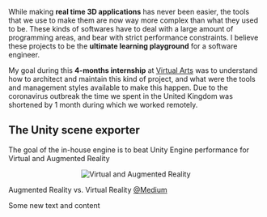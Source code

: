 While making **real time 3D applications** has never been easier, the tools that we use to make them are now way more complex than what they used to be. These kinds of softwares have to deal with a large amount of programming areas, and bear with strict performance constraints. I believe these projects to be the **ultimate learning playground** for a software engineer.

My goal during this **4-months internship** at [Virtual Arts](https://www.virtualarts.co.uk/) was to understand how to architect and maintain this kind of project, and what were the tools and management styles available to make this happen. Due to the coronavirus outbreak the time we spent in the United Kingdom was shortened by 1 month during which we worked remotely.

## The Unity scene exporter

The goal of the in-house engine is to beat Unity Engine performance for Virtual and Augmented Reality

<p style="text-align:center">
    <img src="/img/universe-engine/ar-vr.png" alt="Virtual and Augmented Reality" loading=lazy/>
    <figcaption>Augmented Reality vs. Virtual Reality <a href="https://medium.com/@arstudioz11/augmented-reality-vs-virtual-reality-8b3502e63637">@Medium</a></figcaption>
</p>

Some new text and content
